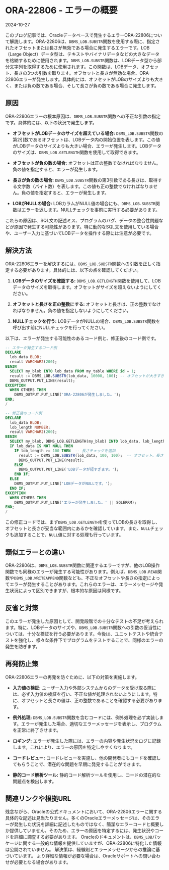 # ORA-22806 - エラーの概要
2024-10-27

このブログ記事では、Oracleデータベースで発生するエラーORA-22806について解説します。ORA-22806は、`DBMS_LOB.SUBSTR`関数を使用する際に、指定されたオフセットまたは長さが無効である場合に発生するエラーです。LOB（Large Object）データ型は、テキストやバイナリデータなどの大きなデータを格納するために使用されます。`DBMS_LOB.SUBSTR`関数は、LOBデータ型から部分文字列を取得するために使用されます。この関数は、LOBデータ、オフセット、長さの3つの引数を取ります。オフセットと長さが無効な場合、ORA-22806エラーが発生します。具体的には、オフセットがLOBのサイズよりも大きく、または負の数である場合、そして長さが負の数である場合に発生します。


## 原因

ORA-22806エラーの根本原因は、`DBMS_LOB.SUBSTR`関数への不正な引数の指定です。具体的には、以下の状況で発生します。

* **オフセットがLOBデータのサイズを超えている場合:**  `DBMS_LOB.SUBSTR`関数の第2引数であるオフセットは、LOBデータ内の開始位置を表します。この値がLOBデータのサイズよりも大きい場合、エラーが発生します。LOBデータのサイズは、`DBMS_LOB.GETLENGTH`関数を使用して取得できます。

* **オフセットが負の数の場合:** オフセットは正の整数でなければなりません。負の値を指定すると、エラーが発生します。

* **長さが負の数の場合:** `DBMS_LOB.SUBSTR`関数の第3引数である長さは、取得する文字数（バイト数）を表します。この値も正の整数でなければなりません。負の値を指定すると、エラーが発生します。

* **LOBがNULLの場合:** LOBカラムがNULL値の場合にも、`DBMS_LOB.SUBSTR`関数はエラーを返します。NULLチェックを事前に実行する必要があります。


これらの原因は、SQL文の記述ミス、プログラムのバグ、データの整合性問題などが原因で発生する可能性があります。特に動的なSQL文を使用している場合や、ユーザー入力に基づいてLOBデータを操作する際には注意が必要です。


## 解決方法

ORA-22806エラーを解決するには、`DBMS_LOB.SUBSTR`関数への引数を正しく指定する必要があります。具体的には、以下の点を確認してください。

1. **LOBデータのサイズを確認する:** `DBMS_LOB.GETLENGTH`関数を使用して、LOBデータのサイズを取得します。オフセットがサイズを超えないようにしてください。

2. **オフセットと長さを正の整数にする:** オフセットと長さは、正の整数でなければなりません。負の値を指定しないようにしてください。

3. **NULLチェックを行う:** LOBデータがNULLの場合、`DBMS_LOB.SUBSTR`関数を呼び出す前にNULLチェックを行ってください。

以下は、エラーが発生する可能性のあるコード例と、修正後のコード例です。

```sql
-- エラーが発生するコード例
DECLARE
  lob_data BLOB;
  result VARCHAR2(200);
BEGIN
  SELECT my_blob INTO lob_data FROM my_table WHERE id = 1;
  result := DBMS_LOB.SUBSTR(lob_data, 10000, 100); -- オフセットが大きすぎる可能性がある
  DBMS_OUTPUT.PUT_LINE(result);
EXCEPTION
  WHEN OTHERS THEN
    DBMS_OUTPUT.PUT_LINE('ORA-22806が発生しました。');
END;
/

-- 修正後のコード例
DECLARE
  lob_data BLOB;
  lob_length NUMBER;
  result VARCHAR2(200);
BEGIN
  SELECT my_blob, DBMS_LOB.GETLENGTH(my_blob) INTO lob_data, lob_length FROM my_table WHERE id = 1;
  IF lob_data IS NOT NULL THEN
    IF lob_length >= 100 THEN  -- 長さチェックを追加
      result := DBMS_LOB.SUBSTR(lob_data, 100, 100);  -- オフセット、長さを調整
      DBMS_OUTPUT.PUT_LINE(result);
    ELSE
      DBMS_OUTPUT.PUT_LINE('LOBデータが短すぎます。');
    END IF;
  ELSE
    DBMS_OUTPUT.PUT_LINE('LOBデータがNULLです。');
  END IF;
EXCEPTION
  WHEN OTHERS THEN
    DBMS_OUTPUT.PUT_LINE('エラーが発生しました。' || SQLERRM);
END;
/
```

この修正コードでは、まず`DBMS_LOB.GETLENGTH`を使ってLOBの長さを取得し、オフセットと長さが妥当な範囲内にあるかを確認しています。また、`NULL`チェックも追加することで、`NULL`値に対する処理も行っています。


## 類似エラーとの違い

ORA-22806は、`DBMS_LOB.SUBSTR`関数に関連するエラーですが、他のLOB操作関数でも同様のエラーが発生する可能性があります。例えば、`DBMS_LOB.READ`関数や`DBMS_LOB.WRITEAPPEND`関数なども、不正なオフセットや長さの指定によってエラーが発生することがあります。これらのエラーは、エラーメッセージや発生状況によって区別できますが、根本的な原因は同様です。


## 反省と対策

このエラーが発生した原因として、開発段階での十分なテストの不足が考えられます。特に、LOBデータのサイズや、`DBMS_LOB.SUBSTR`関数への引数の妥当性については、十分な検証を行う必要があります。今後は、ユニットテストや統合テストを強化し、様々な条件下でプログラムをテストすることで、同様のエラーの発生を防ぎます。


## 再発防止策

ORA-22806エラーの再発を防ぐために、以下の対策を実施します。

* **入力値の検証:** ユーザー入力や外部システムからのデータを受け取る際には、必ず入力値の検証を行い、不正な値が処理されないようにします。特に、オフセットと長さの値は、正の整数であることを確認する必要があります。

* **例外処理:** `DBMS_LOB.SUBSTR`関数を含むコードには、例外処理を必ず実装します。エラーが発生した場合、適切なエラーメッセージを表示し、プログラムを正常に終了させます。

* **ロギング:** エラーが発生した際には、エラーの内容や発生状況をログに記録します。これにより、エラーの原因を特定しやすくなります。

* **コードレビュー:** コードレビューを実施し、他の開発者にもコードを確認してもらうことで、潜在的な問題を早期に発見することができます。

* **静的コード解析ツール:** 静的コード解析ツールを使用し、コードの潜在的な問題点を検出します。


## 関連リンクや根拠URL

残念ながら、Oracleの公式ドキュメントにおいて、ORA-22806エラーに関する具体的な記述は見当たりません。多くのOracleエラーメッセージは、そのエラーが発生した状況を詳細に記述したものではなく、簡潔なエラーコードと概要しか提供していません。そのため、エラーの原因を特定するには、発生状況やコードを詳細に調査する必要があります。  Oracleのドキュメントは、`DBMS_LOB`パッケージに関する一般的な情報を提供していますが、ORA-22806に特化した情報は公開されていません。  解決策は、経験則とエラーメッセージからの推論に基づいています。  より詳細な情報が必要な場合は、Oracleサポートへの問い合わせが必要となる場合があります。